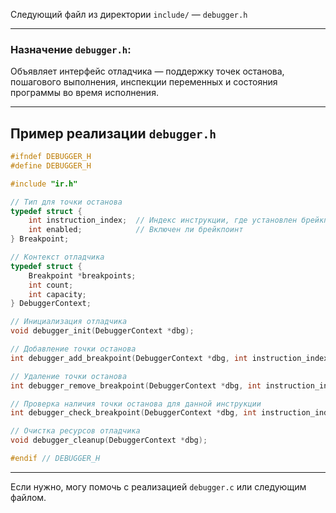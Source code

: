 Следующий файл из директории `include/` — `debugger.h`

---

### Назначение `debugger.h`:

Объявляет интерфейс отладчика — поддержку точек останова, пошагового выполнения, инспекции переменных и состояния программы во время исполнения.

---

## Пример реализации `debugger.h`

```c
#ifndef DEBUGGER_H
#define DEBUGGER_H

#include "ir.h"

// Тип для точки останова
typedef struct {
    int instruction_index;  // Индекс инструкции, где установлен брейкпоинт
    int enabled;            // Включен ли брейкпоинт
} Breakpoint;

// Контекст отладчика
typedef struct {
    Breakpoint *breakpoints;
    int count;
    int capacity;
} DebuggerContext;

// Инициализация отладчика
void debugger_init(DebuggerContext *dbg);

// Добавление точки останова
int debugger_add_breakpoint(DebuggerContext *dbg, int instruction_index);

// Удаление точки останова
int debugger_remove_breakpoint(DebuggerContext *dbg, int instruction_index);

// Проверка наличия точки останова для данной инструкции
int debugger_check_breakpoint(DebuggerContext *dbg, int instruction_index);

// Очистка ресурсов отладчика
void debugger_cleanup(DebuggerContext *dbg);

#endif // DEBUGGER_H
```

---

Если нужно, могу помочь с реализацией `debugger.c` или следующим файлом.

